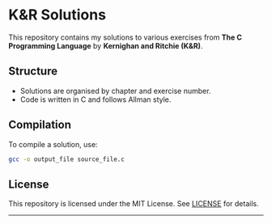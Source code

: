 # K&R Solutions

This repository contains my solutions to various exercises from **The C Programming Language** by **Kernighan and Ritchie (K&R)**.

## Structure
- Solutions are organised by chapter and exercise number.
- Code is written in C and follows Allman style.

## Compilation
To compile a solution, use:
```bash
gcc -o output_file source_file.c
```

## License
This repository is licensed under the MIT License. See [LICENSE](LICENSE) for details.

---
